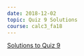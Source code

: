 ```yaml
---
date: 2018-12-02
topic: Quiz 9 Solutions
course: calc3_fa18
---
```


[Solutions to Quiz 9](http://ckottke.ncf.edu/calc3_fa18/quiz9_solns.pdf)

